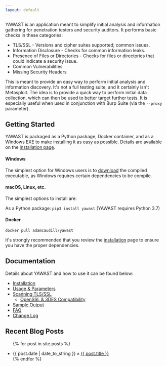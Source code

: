 ```yaml
---
layout: default
---
```


YAWAST is an application meant to simplify initial analysis and information gathering for penetration testers and security auditors. It performs basic checks in these categories:

* TLS/SSL - Versions and cipher suites supported; common issues.
* Information Disclosure - Checks for common information leaks.
* Presence of Files or Directories - Checks for files or directories that could indicate a security issue.
* Common Vulnerabilities
* Missing Security Headers

This is meant to provide an easy way to perform initial analysis and information discovery. It's not a full testing suite, and it certainly isn't Metasploit. The idea is to provide a quick way to perform initial data collection, which can then be used to better target further tests. It is especially useful when used in conjunction with Burp Suite (via the `--proxy` parameter).

## Getting Started

YAWAST is packaged as a Python package, Docker container, and as a Windows EXE to make installing it as easy as possible. Details are available on the [installation page](/installation/).

#### Windows

The simplest option for Windows users is to [download](https://github.com/Numorian/yawast-ng/releases) the compiled executable, as Windows requires certain dependencies to be compile.

#### macOS, Linux, etc.

The simplest options to install are:

As a Python package: `pip3 install yawast` (YAWAST requires Python 3.7)

#### Docker

`docker pull adamcaudill/yawast`

It's strongly recommended that you review the [installation](https://numorian.github.io/yawast-ng/installation/) page to ensure you have the proper dependencies.

## Documentation

Details about YAWAST and how to use it can be found below:

* [Installation](https://numorian.github.io/yawast-ng/installation/)
* [Usage & Parameters](https://numorian.github.io/yawast-ng/usage/)
* [Scanning TLS/SSL](https://numorian.github.io/yawast-ng/tls/)
  * [OpenSSL & 3DES Compatibility](https://numorian.github.io/yawast-ng/openssl/)
* [Sample Output](https://numorian.github.io/yawast-ng/sample/)
* [FAQ](https://numorian.github.io/yawast-ng/faq/)
* [Change Log](https://github.com/Numorian/yawast-ng/blob/master/CHANGELOG.md)

## Recent Blog Posts

<ul class="posts">

  {% for post in site.posts %}
    <li><span>{{ post.date | date_to_string }}</span> » <a href="{{ post.url }}" title="{{ post.title }}">{{ post.title }}</a></li>
  {% endfor %}
</ul>
